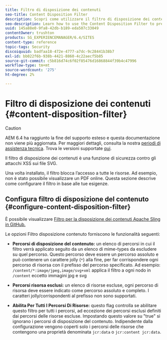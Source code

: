 ```yaml
---
title: Filtro di disposizione dei contenuti
seo-title: Content Disposition Filter
description: Scopri come utilizzare il filtro di disposizione dei contenuti per evitare attacchi XSS.
seo-description: Learn how to use the Content Disposition Filter to prevent XSS attacks.
uuid: 145a88e0-9fa8-42db-b189-eda507c33049
contentOwner: trushton
products: SG_EXPERIENCEMANAGER/6.4/SITES
content-type: reference
topic-tags: Security
discoiquuid: badfaa18-472e-4777-a7dc-9c28441b38b7
exl-id: bb022f6b-938b-4421-8860-4c22aecf5b85
source-git-commit: c5b816d74c6f02f85476d16868844f39b4c47996
workflow-type: tm+mt
source-wordcount: '275'
ht-degree: 2%

---
```


# Filtro di disposizione dei contenuti {#content-disposition-filter}

>[!CAUTION]
>
>AEM 6.4 ha raggiunto la fine del supporto esteso e questa documentazione non viene più aggiornata. Per maggiori dettagli, consulta la nostra [periodi di assistenza tecnica](https://helpx.adobe.com/it/support/programs/eol-matrix.html). Trova le versioni supportate [qui](https://experienceleague.adobe.com/docs/).

Il filtro di disposizione dei contenuti è una funzione di sicurezza contro gli attacchi XSS sui file SVG.

Una volta installato, il filtro blocca l’accesso a tutte le risorse. Ad esempio, non è stato possibile visualizzare un PDF online. Questa sezione descrive come configurare il filtro in base alle tue esigenze.

## Configura filtro di disposizione del contenuto {#configure-content-disposition-filter}

È possibile visualizzare [Filtro per la disposizione dei contenuti Apache Sling in GitHub.](https://github.com/apache/sling-org-apache-sling-security/blob/master/src/main/java/org/apache/sling/security/impl/ContentDispositionFilterConfiguration.java)

Le opzioni Filtro disposizione contenuto forniscono le funzionalità seguenti:

* **Percorsi di disposizione del contenuto:** un elenco di percorsi in cui il filtro verrà applicato seguito da un elenco di mime-types da escludere su quel percorso. Questo percorso deve essere un percorso assoluto e può contenere un carattere jolly (`*`) alla fine, per far corrispondere ogni percorso di risorsa con il prefisso del percorso specificato. Ad esempio: `/content/*:image/jpeg,image/svg+xml` applica il filtro a ogni nodo in `/content` eccetto immagini jpg e svg

* **Percorsi risorsa esclusi:** un elenco di risorse escluse, ogni percorso di risorsa deve essere indicato come percorso assoluto e completo. I caratteri jolly/corrispondenti al prefisso non sono supportati.

* **Abilita Per Tutti I Percorsi Di Risorse:** questo flag controlla se abilitare questo filtro per tutti i percorsi, ad eccezione dei percorsi esclusi definiti dai percorsi delle risorse escluse. Impostando questo valore su &quot;true&quot; si ignorano i percorsi di disposizione del contenuto. Indipendente dalla configurazione vengono coperti solo i percorsi delle risorse che contengono una proprietà denominata `jcr:data` o
   `jcr:content jcr:data`.
